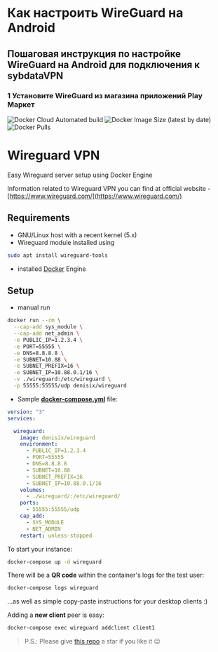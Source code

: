 # Как настроить WireGuard на Android
## Пошаговая инструкция по настройке WireGuard на Android для подключения к sybdataVPN
### 1 Установите WireGuard из магазина приложений Play Маркет 

![Docker Cloud Automated build](https://img.shields.io/docker/cloud/automated/denisix/wireguard?style=flat-square)
![Docker Image Size (latest by date)](https://img.shields.io/docker/image-size/denisix/wireguard?style=flat-square)
![Docker Pulls](https://img.shields.io/docker/pulls/denisix/wireguard?style=flat-square)

# Wireguard VPN

Easy Wireguard server setup using Docker Engine

Information related to Wireguard VPN you can find at official website - [https://www.wireguard.com/](https://www.wireguard.com/)

## Requirements

- GNU/Linux host with a recent kernel (5.x)
- Wireguard module installed using

```sh
sudo apt install wireguard-tools
```

- installed [Docker](https://docs.docker.com/engine/install/) Engine

## Setup

- manual run

```sh
docker run --rm \
  --cap-add sys_module \
  --cap-add net_admin \
  -e PUBLIC_IP=1.2.3.4 \
  -e PORT=55555 \
  -e DNS=8.8.8.8 \
  -e SUBNET=10.88 \
  -e SUBNET_PREFIX=16 \
  -e SUBNET_IP=10.88.0.1/16 \
  -v ./wireguard:/etc/wireguard \
  -p 55555:55555/udp denisix/wireguard
```

- Sample **[docker-compose.yml](https://raw.githubusercontent.com/denisix/wireguard/main/docker-compose.yml)** file:

```docker-compose.yml
version: "3"
services:

  wireguard:
    image: denisix/wireguard
    environment:
      - PUBLIC_IP=1.2.3.4
      - PORT=55555
      - DNS=8.8.8.8
      - SUBNET=10.88
      - SUBNET_PREFIX=16
      - SUBNET_IP=10.88.0.1/16
    volumes:
      - ./wireguard/:/etc/wireguard/
    ports:
      - 55555:55555/udp
    cap_add:
      - SYS_MODULE
      - NET_ADMIN
    restart: unless-stopped
```

To start your instance:

```sh
docker-compose up -d wireguard
```

There will be a **QR code** within the container's logs for the test user:

```sh
docker-compose logs wireguard
```

...as well as simple copy-paste instructions for your desktop clients :)

Adding a **new client** peer is easy:

```sh
docker-compose exec wireguard addclient client1
```

> P.S.: Please give [this repo](https://github.com/denisix/wireguard) a star if you like it :wink:
